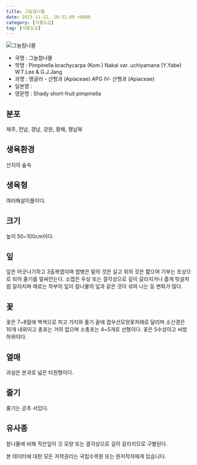 ```yaml
---
title: 그늘참나물
date: 2023-11-12, 18:31:09 +0800
category: [식물도감]
tag: [식물도감]
---
```




![그늘참나물](http://www.nature.go.kr/fileUpload/plants/basic/Umbelliferae/Pimpinella/19698/2_th2.jpg)
- 국명 : 그늘참나물
- 학명 : Pimpinella brachycarpa (Kom.) Nakai var. uchiyamana (Y.Yabe) W.T.Lee & G.J.Jang
- 과명 : 앵글러 - 산형과 (Apiaceae) APG Ⅳ- 산형과 (Apiaceae)
- 일본명 : 
- 영문명 : Shady short-fruit pimpinella


## 분포
제주, 전남, 경남, 강원, 황해, 평남북
## 생육환경
산지의 숲속
## 생육형
여러해살이풀이다.
## 크기
높이 50~100cm이다.
## 잎
잎은 어긋나기하고 3출복엽이며 엽병은 밑의 것은 길고 위의 것은 짧으며 기부는 초상으로 되어 줄기를 얼싸안는다. 소엽은 우상 또는 결각상으로 깊이 갈라지거나 좁게 빗살처럼 갈라지며 때로는 하부의 잎이 참나물의 잎과 같은 것이 섞여 나는 등 변화가 많다.
## 꽃
꽃은 7~8월에 백색으로 피고 가지와 줄기 끝에 겹우산모양꽃차례로 달리며 소산경은 10개 내외이고 총포는 거의 없으며 소총포는 4~5개로 선형이다. 꽃은 5수성이고 씨방 하위이다.
## 열매
과실은 분과로 넓은 타원형이다.
## 줄기
줄기는 곧추 서있다.
## 유사종
참나물에 비해 작은잎이 깃 모양 또는 결각상으로 깊이 갈라지므로 구별된다. 






본 데이터에 대한 모든 저작권리는 국립수목원 또는 원저작자에게 있습니다.
